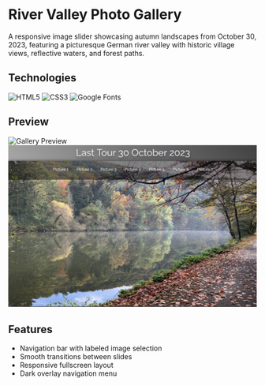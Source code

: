 # River Valley Photo Gallery

A responsive image slider showcasing autumn landscapes from October 30, 2023, featuring a picturesque German river valley with historic village views, reflective waters, and forest paths.

## Technologies
![HTML5](https://img.shields.io/badge/HTML5-E34F26?style=flat&logo=html5&logoColor=white)
![CSS3](https://img.shields.io/badge/CSS3_Transitions-1572B6?style=flat&logo=css3&logoColor=white)
![Google Fonts](https://img.shields.io/badge/Google_Fonts-4285F4?style=flat&logo=google&logoColor=white)

## Preview
![Gallery Preview](preview.gif)
![Gallery Preview](preview.png)


## Features
- Navigation bar with labeled image selection
- Smooth transitions between slides 
- Responsive fullscreen layout
- Dark overlay navigation menu

